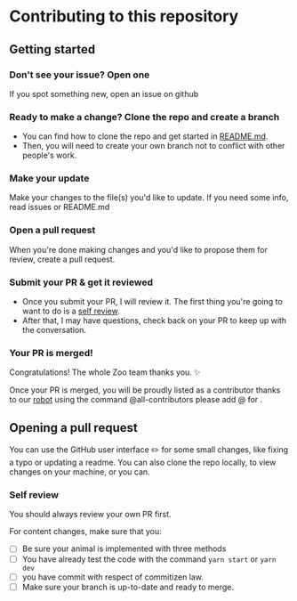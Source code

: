 # Contributing to this repository

## Getting started

### Don't see your issue? Open one

If you spot something new, open an issue on github

### Ready to make a change? Clone the repo and create a branch

- You can find how to clone the repo and get started in [README.md](README.md).
- Then, you will need to create your own branch not to conflict with other people's work.

### Make your update

Make your changes to the file(s) you'd like to update. If you need some info, read issues or README.md


### Open a pull request

When you're done making changes and you'd like to propose them for review, create a pull request.

### Submit your PR & get it reviewed

- Once you submit your PR, I will review it. The first thing you're going to want to do is a [self review](#self-review).
- After that, I may have questions, check back on your PR to keep up with the conversation.

### Your PR is merged!

Congratulations! The whole Zoo team thanks you. :sparkles:

Once your PR is merged, you will be proudly listed as a contributor thanks to our [robot](https://allcontributors.org/docs/en/bot/usage) using the command @all-contributors please add @<username> for <contributions>.

## Opening a pull request

You can use the GitHub user interface :pencil2: for some small changes, like fixing a typo or updating a readme. You can also clone the repo locally, to view changes on your machine, or you can.

### Self review
You should always review your own PR first.

For content changes, make sure that you:
- [ ] Be sure your animal is implemented with three methods
- [ ] You have already test the code with the command `yarn start` or `yarn dev`
- [ ] you have commit with respect of commitizen law.
- [ ] Make sure your branch is up-to-date and ready to merge.
